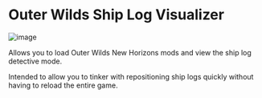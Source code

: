 # Outer Wilds Ship Log Visualizer

![image](https://github.com/xen-42/ship-log-visualizer/assets/22628069/a9e9752b-a692-4350-afc3-4c165d86e7a1)

Allows you to load Outer Wilds New Horizons mods and view the ship log detective mode. 

Intended to allow you to tinker with repositioning ship logs quickly without having to reload the entire game.
